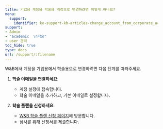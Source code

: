 ```yaml
---
title: 기업용 계정을 학술용 계정으로 변경하려면 어떻게 하나요?
menu:
  support:
    identifier: ko-support-kb-articles-change_account_from_corporate_academic
support:
- Admin
- "academic  \n학술"
- user 관리
toc_hide: true
type: docs
url: /support/:filename
---
```


W&B에서 계정을 기업용에서 학술용으로 변경하려면 다음 단계를 따라주세요.

1. **학술 이메일을 연결하세요**:
   - 계정 설정에 접속합니다.
   - 학술 이메일을 추가하고, 기본 이메일로 설정합니다.

2. **학술 플랜을 신청하세요**:
   - [W&B 학술 플랜 신청 페이지](https://wandb.ai/academic_application)에 방문합니다.
   - 심사를 위해 신청서를 제출합니다.